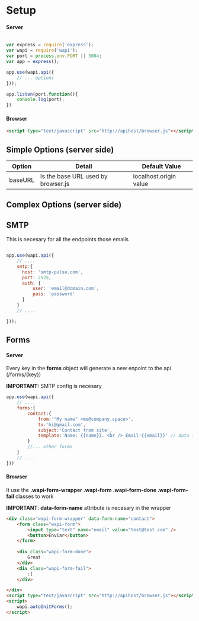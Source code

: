 # Setup

#### Server

```js

var express = require('express');
var wapi = require('wapi');
var port = process.env.PORT || 3004;
var app = express();

app.use(wapi.api({
	// ... options
}));

app.listen(port,function(){
	console.log(port);
})

```

#### Browser
```html
<script type="text/javascript" src="http://apihost/browser.js"></script>
```


## Simple Options (server side)

| Option  | Detail | Default Value |
| ------------- | ------------- | ------------- |
| baseURL  | Is the base URL used by browser.js | localhost.origin value |


## Complex Options (server side)

## SMTP
This is necesary for all the endpoints those emails 

```js

app.use(wapi.api({
	// ....
	smtp:{
	  host: 'smtp-pulse.com', 
	  port: 2525,
	  auth: {
	      user: 'email@domain.com',
	      pass: 'password'
	  }
	}
	// ....

}));

```
## Forms
#### Server

Every key in the **forms** object will generate a new enpoint to the api (/forms/{key})

**IMPORTANT:** SMTP config is necesary



```js
app.use(wapi.api({
	// ....
	forms:{
		contact:{
			from:'"My name" <me@company.space>',
			to:'hi@gmail.com',
			subject:'Contact from site',
			template:'Name: {{name}}. <br /> Email:{{email}}' // data from req.body
		}
		//... other forms
	}
	// ....
}))


```

#### Browser

It use the **.wapi-form-wrapper .wapi-form .wapi-form-done .wapi-form-fail** classes to work

**IMPORTANT**: **data-form-name** attribute is necesary in the wrapper

```html
<div class="wapi-form-wrapper" data-form-name="contact">
	<form class="wapi-form">
		<input type="text" name="email" value="test@test.com" />  
		<button>Enviar</button>
	</form>
	
	<div class="wapi-form-done">
		Great
	</div>
	<div class="wapi-form-fail">
		:(
	</div>

</div>
<script type="text/javascript" src="http://apihost/browser.js"></script>
<script>
	wapi.autoInitForms();
</script>
```
